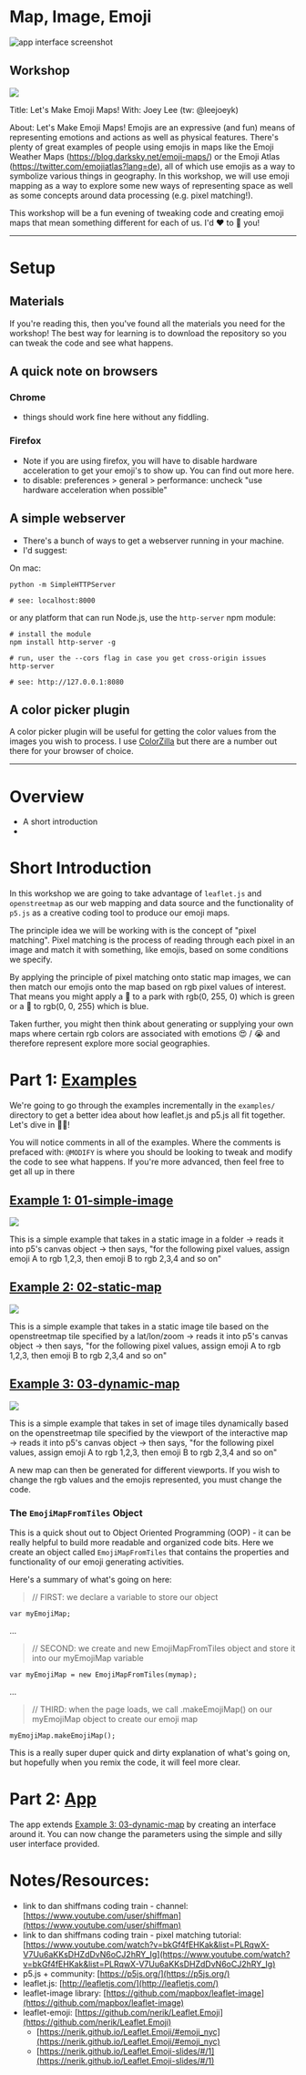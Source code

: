 # Map, Image, Emoji

![app interface screenshot](assets/img/app-01.png)

## Workshop 

![](assets/img/sampler-800x800.png)

Title: Let's Make Emoji Maps!
With: Joey Lee (tw: @leejoeyk)

About: 
Let's Make Emoji Maps! Emojis are an expressive (and fun) means of representing emotions and actions as well as physical features. There's plenty of great examples of people using emojis in maps like the Emoji Weather Maps (https://blog.darksky.net/emoji-maps/) or the Emoji Atlas (https://twitter.com/emojiatlas?lang=de), all of which use emojis as a way to symbolize various things in geography. In this workshop, we will use emoji mapping as a way to explore some new ways of representing space as well as some concepts around data processing (e.g. pixel matching!). 

This workshop will be a fun evening of tweaking code and creating emoji maps that mean something different for each of us. I'd ❤️ to 👀 you!



***

# Setup

## Materials

If you're reading this, then you've found all the materials you need for the workshop! The best way for learning is to download the repository so you can tweak the code and see what happens.

## A quick note on browsers

### Chrome

* things should work fine here without any fiddling. 

### Firefox

* Note if you are using firefox, you will have to disable hardware acceleration to get your emoji's to show up. You can find out more here. 
* to disable: preferences > general > performance: uncheck "use hardware acceleration when possible"

## A simple webserver

* There's a bunch of ways to get a webserver running in your machine. 
* I'd suggest:

On mac:

```
python -m SimpleHTTPServer

# see: localhost:8000
```

or any platform that can run Node.js, use the `http-server` npm module:

```
# install the module
npm install http-server -g

# run, user the --cors flag in case you get cross-origin issues
http-server 

# see: http://127.0.0.1:8080 
```

## A color picker plugin 

A color picker plugin will be useful for getting the color values from the images you wish to process. I use [ColorZilla](http://www.colorzilla.com/) but there are a number out there for your browser of choice. 

***


# Overview

* A short introduction
* 

# Short Introduction

In this workshop we are going to take advantage of `leaflet.js` and `openstreetmap` as our web mapping and data source and the functionality of `p5.js` as a creative coding tool to produce our emoji maps. 

The principle idea we will be working with is the concept of "pixel matching". Pixel matching is the process of reading through each pixel in an image and match it with something, like emojis, based on some conditions we specify.

By applying the principle of pixel matching onto static map images, we can then match our emojis onto the map based on rgb pixel values of interest. That means you might apply a 🌳 to a park with rgb(0, 255, 0) which is green or a 🌊 to rgb(0, 0, 255) which is blue.

Taken further, you might then think about generating or supplying your own maps where certain rgb colors are associated with emotions 😍 / 😭 and therefore represent explore more social geographies.



# Part 1: [Examples](examples/)

We're going to go through the examples incrementally in the `examples/` directory to get a better idea about how leaflet.js and p5.js all fit together. Let's dive in 🏊‍♀️!

You will notice comments in all of the examples. Where the comments is prefaced with: `@MODIFY` is where you should be looking to tweak and modify the code to see what happens. If you're more advanced, then feel free to get all up in there 

## [Example 1: 01-simple-image](examples/01-simple-image/)

![](examples/01-simple-image/example-01-bg.png)

This is a simple example that takes in a static image in a folder → reads it into p5's canvas object  → then says, "for the following pixel values, assign emoji A to rgb 1,2,3, then emoji B to rgb 2,3,4 and so on"

## [Example 2: 02-static-map](examples/02-static-map)

![](examples/02-static-map/example-01.png)

This is a simple example that takes in a static image tile based on the openstreetmap tile specified by a lat/lon/zoom → reads it into p5's canvas object  → then says, "for the following pixel values, assign emoji A to rgb 1,2,3, then emoji B to rgb 2,3,4 and so on"

## [Example 3: 03-dynamic-map](examples/03-dynamic-map)

![](examples/03-dynamic-map/example-01.png)

This is a simple example that takes in set of image tiles dynamically based on the openstreetmap tile specified by the viewport of the interactive map → reads it into p5's canvas object → then says, "for the following pixel values, assign emoji A to rgb 1,2,3, then emoji B to rgb 2,3,4 and so on" 

A new map can then be generated for different viewports. If you wish to change the rgb values and the emojis represented, you must change the code.


### The `EmojiMapFromTiles` Object

This is a quick shout out to Object Oriented Programming (OOP) - it can be really helpful to build more readable and organized code bits. Here we create an object called `EmojiMapFromTiles`  that contains the properties and functionality of our emoji generating activities. 

Here's a summary of what's going on here:


> // FIRST: we declare a variable to store our object

```
var myEmojiMap;
```
...


> // SECOND: we create and new EmojiMapFromTiles object and store it into our myEmojiMap variable

```
var myEmojiMap = new EmojiMapFromTiles(mymap);
```

...

> // THIRD: when the page loads, we call .makeEmojiMap() on our myEmojiMap object to create our emoji map

```
myEmojiMap.makeEmojiMap();
``` 

This is a really super duper quick and dirty explanation of what's going on, but hopefully when you remix the code, it will feel more clear.

 
# Part 2: [App](app/)


The app extends [Example 3: 03-dynamic-map](examples/03-dynamic-map) by creating an interface around it. You can now change the parameters using the simple and silly user interface provided.


# Notes/Resources:

* link to dan shiffmans coding train - channel: [https://www.youtube.com/user/shiffman](https://www.youtube.com/user/shiffman)
* link to dan shiffmans coding train - pixel matching tutorial: [https://www.youtube.com/watch?v=bkGf4fEHKak&list=PLRqwX-V7Uu6aKKsDHZdDvN6oCJ2hRY_Ig](https://www.youtube.com/watch?v=bkGf4fEHKak&list=PLRqwX-V7Uu6aKKsDHZdDvN6oCJ2hRY_Ig)
* p5.js + community: [https://p5js.org/](https://p5js.org/)
* leaflet.js: [http://leafletjs.com/](http://leafletjs.com/)
* leaflet-image library: [https://github.com/mapbox/leaflet-image](https://github.com/mapbox/leaflet-image)
* leaflet-emoji: [https://github.com/nerik/Leaflet.Emoji](https://github.com/nerik/Leaflet.Emoji)
	- [https://nerik.github.io/Leaflet.Emoji/#emoji_nyc](https://nerik.github.io/Leaflet.Emoji/#emoji_nyc)
	- [https://nerik.github.io/Leaflet.Emoji-slides/#/1](https://nerik.github.io/Leaflet.Emoji-slides/#/1)